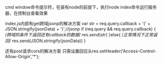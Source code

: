cmd  window命令提示符，在装有node的前提下，执行node index命令运行服务器，在控制台查看效果

index.js内部有get跨域jsonp的解决方案
  var str =  req.query.callback + '(' + JSON.stringify(jsonData) + ')';//jsonp
	if (req.query && req.query.callback) {
    /*跨域的条件下返回还有callback的数据*/
		res.send(str)
	}else{
    /*正常情况下正常返回*/
		res.send(JSON.stringify(jsonData))
	}
  
  还有post请求cors的解决方案
  只需设置回应头res.setHeader('Access-Control-Allow-Origin','*');
